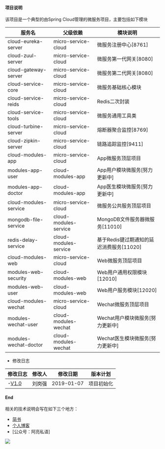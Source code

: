 #### 项目说明
该项目是一个典型的由Spring Cloud管理的微服务项目，主要包括如下模块

|服务名 | 父级依赖 | 模块说明|
|----|----|----        |
|cloud-eureka-server|micro-service-cloud|微服务注册中心[8761]|  
|cloud-zuul-server|micro-service-cloud|微服务第一代网关[8080]|  
|cloud-gateway-server|micro-service-cloud|微服务第二代网关[8080]|  
|cloud-service-core|micro-service-cloud|微服务基础核心模块|  
|cloud-service-reids|micro-service-cloud|Redis二次封装|  
|cloud-service-tools|micro-service-cloud|微服务通用工具类|  
|cloud-turbine-server|micro-service-cloud|熔断器聚合监控[8769]|  
|cloud-zipkin-server|micro-service-cloud|链路追踪监控[9411]|  
|cloud-modules-app|micro-service-cloud|App微服务顶层项目|  
|modules-app-user|cloud-modules-app|App用户模块微服务[努力更新中]|  
|modules-app-doctor|cloud-modules-app|App医生模块微服务[努力更新中]|  
|cloud-modules-service|micro-service-cloud|微服务公共服务顶层项目|  
|mongodb-file-service|cloud-modules-service|MongoDB文件服务器微服务[11010]|  
|redis-delay-service|cloud-modules-service|基于Redis键过期通知的延迟消费服务[11020]|  
|cloud-modules-web|micro-service-cloud|Web微服务顶层项目|
|modules-web-security|cloud-modules-web|Web用户通用权限模块[12010]|
|modules-web-user|cloud-modules-web|Web用户服务模块[12020]|  
|cloud-modules-wechat|micro-service-cloud|Wechat微服务顶层项目|  
|modules-wechat-user|cloud-modules-wechat|Wechat用户模块微服务[努力更新中]| 
|modules-wechat-doctor|cloud-modules-wechat|Wechat医生模块微服务[努力更新中]|  

* 修改日志  

|修改日志 | 修改人 | 修改日期|版本计划|
|----|----|----        |---|
|-[V1.0](https://github.com/MrLiuGangQiang/micro-service-cloud/blob/master/README.md)|刘岗强|2019-01-07        |项目初始化|

#### End
相关的技术说明会写在如下三个地方：  
* [简书](http://www.jianshu.com/u/13c5fab7db82)
* [个人博客](http://sunliangliang.com/)
* [公众号：阿亮私语]  
 


![](http://ovheeg7ro.bkt.clouddn.com/aLiangcode.jpg)